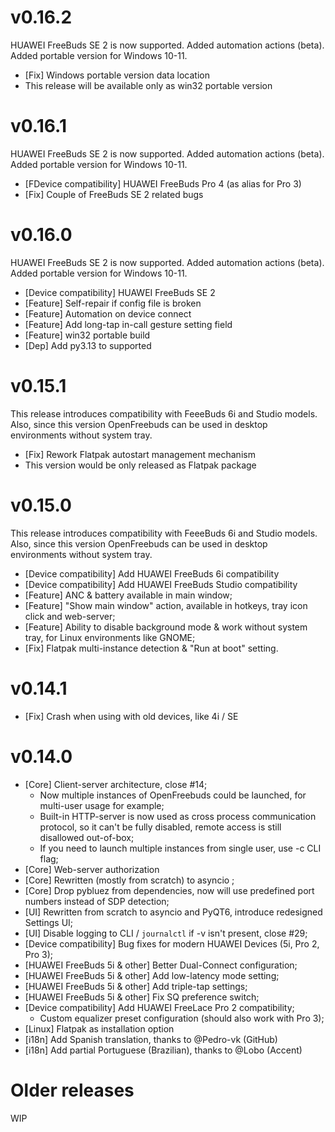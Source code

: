 # v0.16.2
HUAWEI FreeBuds SE 2 is now supported. Added automation actions (beta).
Added portable version for Windows 10-11.

- [Fix] Windows portable version data location
- This release will be available only as win32 portable version

# v0.16.1
HUAWEI FreeBuds SE 2 is now supported. Added automation actions (beta).
Added portable version for Windows 10-11.

- [FDevice compatibility] HUAWEI FreeBuds Pro 4 (as alias for Pro 3)
- [Fix] Couple of FreeBuds SE 2 related bugs

# v0.16.0
HUAWEI FreeBuds SE 2 is now supported. Added automation actions (beta).
Added portable version for Windows 10-11.

-  [Device compatibility] HUAWEI FreeBuds SE 2
-  [Feature] Self-repair if config file is broken 
-  [Feature] Automation on device connect
-  [Feature] Add long-tap in-call gesture setting field 
-  [Feature] win32 portable build 
-  [Dep] Add py3.13 to supported 

# v0.15.1
This release introduces compatibility with FeeeBuds 6i and Studio models.
Also, since this version OpenFreebuds can be used in desktop environments
without system tray.

- [Fix] Rework Flatpak autostart management mechanism
- This version would be only released as Flatpak package

# v0.15.0
This release introduces compatibility with FeeeBuds 6i and Studio models.
Also, since this version OpenFreebuds can be used in desktop environments
without system tray.

- [Device compatibility] Add HUAWEI FreeBuds 6i compatibility
- [Device compatibility] Add HUAWEI FreeBuds Studio compatibility
- [Feature] ANC & battery available in main window;
- [Feature] "Show main window" action, available in hotkeys, tray icon click and web-server;
- [Feature] Ability to disable background mode & work without system tray, for Linux environments like GNOME;
- [Fix] Flatpak multi-instance detection & "Run at boot" setting.

# v0.14.1
- [Fix] Crash when using with old devices, like 4i / SE

# v0.14.0
- [Core] Client-server architecture, close #14;
	- Now multiple instances of OpenFreebuds could be launched, for multi-user usage for example;
	- Built-in HTTP-server is now used as cross process communication protocol, so it can't be fully disabled, remote access is still disallowed out-of-box;
	- If you need to launch multiple instances from single user, use -c  CLI flag;
- [Core] Web-server authorization
- [Core] Rewritten (mostly from scratch) to asyncio ;
- [Core] Drop pybluez  from dependencies, now will use predefined port numbers instead of SDP detection;
- [UI] Rewritten from scratch to asyncio  and PyQT6, introduce redesigned Settings UI;
- [UI] Disable logging to CLI / `journalctl` if -v  isn't present, close #29;
- [Device compatibility] Bug fixes for modern HUAWEI Devices (5i, Pro 2, Pro 3);
- [HUAWEI FreeBuds 5i & other] Better Dual-Connect configuration;
- [HUAWEI FreeBuds 5i & other] Add low-latency mode setting;
- [HUAWEI FreeBuds 5i & other] Add triple-tap settings;
- [HUAWEI FreeBuds 5i & other] Fix SQ preference switch;
- [Device compatibility] Add HUAWEI FreeLace Pro 2 compatibility;
	- Custom equalizer preset configuration (should also work with Pro 3);
- [Linux] Flatpak as installation option
- [i18n] Add Spanish translation, thanks to @Pedro-vk (GitHub)
- [i18n] Add  partial Portuguese (Brazilian), thanks to  @Lobo (Accent)

# Older releases
WIP
